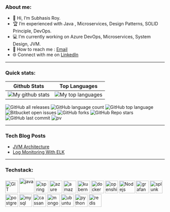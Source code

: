 <!-- 
Copyright (c) 2004 Subhasis Roy - All Rights Reserved
Unauthorized copying or redistribution of this file in source and binary forms via any medium is strictly prohibited.
-->
<!---
subhroy/subhroy is a ✨ special ✨ repository because its `README.md` (this file) appears on your GitHub profile.
You can click the Preview link to take a look at your changes.
--->
### About me:
- 👋 Hi, I’m Subhasis Roy.
- 🏆 I’m experienced with Java , Microservices, Design Patterns, SOLID Principle, DevOps.
- 💻 I’m currently working on Azure DevOps, Microservices, System Design, JVM.
- 📧 How to reach me : [Email](subhasis.it@gmail.com)
- 🌐 Connect with me on [LinkedIn](https://www.linkedin.com/in/subhasis-roy/)

---

### Quick stats:
| Github Stats | Top Languages |
| --- | --- |
| ![My github stats](https://github-readme-stats.vercel.app/api?username=subhroy&show_icons=true&theme=gotham) | ![My top languages](https://github-readme-stats.vercel.app/api/top-langs/?username=subhroy&show_icons=true&theme=gotham) |

![GitHub all releases](https://img.shields.io/github/downloads/subhroy/hackerrank-exercises/total)
![GitHub language count](https://img.shields.io/github/languages/count/subhroy/hackerrank-exercises)
![GitHub top language](https://img.shields.io/github/languages/top/subhroy/hackerrank-exercises?color=yellow)
![Bitbucket open issues](https://img.shields.io/bitbucket/issues/subhroy/hackerrank-exercises)
![GitHub forks](https://img.shields.io/github/forks/subhroy/hackerrank-exercises?style=social)
![GitHub Repo stars](https://img.shields.io/github/stars/subhroy/hackerrank-exercises?style=social)
![GitHub last commit](https://img.shields.io/github/last-commit/subhroy/hackerrank-exercises)
![pv](https://pageview.vercel.app/?github_user=subhroy)


---
### Tech Blog Posts
<!-- BLOG_START -->
- [JVM Architecture](https://dzone.com/articles/jvm-memory-architecture-and-gc)
- [Log Monitoring With ELK](https://dzone.com/articles/jenkins-log-monitoring-with-elk) 
<!-- BLOG_END -->
---

### Techstack:

<p align="left">
      <img src="https://github.com/subhroy/icons/blob/master/git-scm-icon.svg" alt="GIT" width="40" height="40"/>
      <img src="https://github.com/subhroy/icons/blob/master/java-icon.svg" alt="java" width="48" height="48"/> 
      <img src="https://github.com/subhroy/icons/blob/master/springio-icon.svg" alt="spring" width="40" height="40"/>
      <img src="https://github.com/subhroy/icons/blob/master/microsoft_azure-icon.svg" alt="azure" width="40" height="40"/>
      <img src="https://github.com/subhroy/icons/blob/master/amazon_aws-icon.svg" alt="amazonaws" width="40" height="40"/>   
      <img src="https://github.com/subhroy/icons/blob/master/kubernetes-icon.svg" alt="kubernetes" width="40" height="40"/>
      <img src="https://github.com/subhroy/icons/blob/master/docker-official.svg" alt="docker" width="40" height="40"/>
      <img src="https://github.com/subhroy/icons/blob/master/openshift-icon.svg" alt="openshift" width="40" height="40"/>
      <img src="https://github.com/subhroy/icons/blob/master/nodejs-icon.svg" alt="Nodejs" width="50" height="40"/>            
      <img src="https://github.com/subhroy/icons/blob/master/grafana-icon.svg" alt="grafana" width="40" height="40"/>
      <img src="https://github.com/subhroy/icons/blob/master/splunk-icon.svg" alt="splunk" width="40" height="40"/>
      <img src="https://github.com/subhroy/icons/blob/master/postgresql-icon.svg" alt="postgres" width="40" height="40"/>
      <img src="https://github.com/subhroy/icons/blob/master/mysql-icon.svg" alt="mysql" width="40" height="40"/>
      <img src="https://github.com/subhroy/icons/blob/master/apache_cassandra-icon.svg" alt="cassandra" width="40" height="40"/>
      <img src="https://github.com/subhroy/icons/blob/master/mongodb-icon.svg" alt="mongodb" width="40" height="40"/>
      <img src="https://github.com/subhroy/icons/blob/master/ubuntu-icon.svg" alt="ubuntu" width="40" height="40"/>
      <img src="https://github.com/subhroy/icons/blob/master/python-icon.svg" alt="python" width="40" height="40"/>
      <img src="https://github.com/subhroy/icons/blob/master/redis-icon.svg" alt="redis" width="40" height="40"/>
</p>

